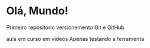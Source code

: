 # Olá, Mundo!
 Primeiro repositório versionemento Git e GitHub

 aula em curso em videos
Apenas testando a ferramenta
